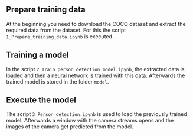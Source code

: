 ## Prepare training data
At the beginning you need to download the COCO dataset and extract the required data from the dataset. For this the script `1_Prepare_training_data.ipynb` is executed.


## Training a model
In the script `2_Train_person_detection_model.ipynb`, the extracted data is loaded and then a neural network is trained with this data. Afterwards the trained model is stored in the folder `model`.


## Execute the model
The script `3_Person_detection.ipynb` is used to load the previously trained  model. Afterwards a window with the camera streams opens and the images of the camera get predicted from the model.